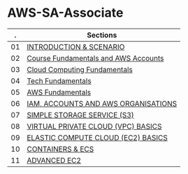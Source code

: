 # AWS-SA-Associate

. | Sections
---|---
01 | [INTRODUCTION & SCENARIO](docs/01%20INTRODUCTION%20%26%20SCENARIO.md)
02 | [Course Fundamentals and AWS Accounts](docs/02%20Course%20Fundamentals%20and%20AWS%20Accounts.md)
03 | [Cloud Computing Fundamentals](docs/03%20Cloud%20Computing%20Fundamentals.md)
04 | [Tech Fundamentals](docs/04%20Tech%20Fundamentals.md)
05 | [AWS Fundamentals](docs/05%20AWS%20Fundamentals.md)
06 | [IAM, ACCOUNTS AND AWS ORGANISATIONS](docs/06%20IAM%2C%20ACCOUNTS%20AND%20AWS%20ORGANISATIONS.md)
07 | [SIMPLE STORAGE SERVICE (S3)](docs/07%20SIMPLE%20STORAGE%20SERVICE%20(S3).md)
08 | [VIRTUAL PRIVATE CLOUD (VPC) BASICS](docs/08%20VIRTUAL%20PRIVATE%20CLOUD%20(VPC)%20BASICS.md)
09 | [ELASTIC COMPUTE CLOUD (EC2) BASICS](docs/09%20ELASTIC%20COMPUTE%20CLOUD%20(EC2)%20BASICS.md)
10 | [CONTAINERS & ECS](docs/10%20CONTAINERS%20%26%20ECS.md)
11 | [ADVANCED EC2](docs/11%20ADVANCED%20EC2.md)


